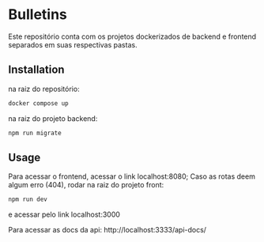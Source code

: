 # Bulletins

Este repositório conta com os projetos dockerizados de backend e frontend separados em suas respectivas pastas.

## Installation

na raiz do repositório:

```bash
docker compose up
```

na raiz do projeto backend:

```bash
npm run migrate
```

## Usage

Para acessar o frontend, acessar o link localhost:8080;
Caso as rotas deem algum erro (404), rodar na raiz do projeto front:

```bash
npm run dev
```

e acessar pelo link localhost:3000

Para acessar as docs da api:
http://localhost:3333/api-docs/
